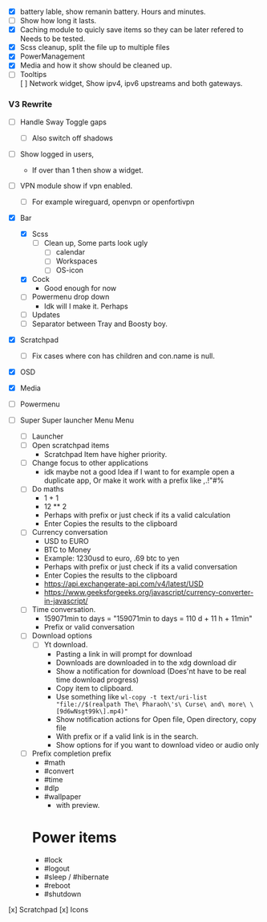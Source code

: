- [x] battery lable, show remanin battery. Hours and minutes.  
- [ ] Show how long it lasts.  
- [x] Caching module to quicly save items so they can be later refered to  
    Needs to be tested.  
- [x] Scss cleanup, split the file up to multiple files  
- [x] PowerManagement  
- [x] Media and how it show should be cleaned up.  
- [ ] Tooltips  
    [ ] Network widget, Show ipv4, ipv6 upstreams and both gateways.  

### V3 Rewrite
 - [ ] Handle Sway Toggle gaps
     - [ ] Also switch off shadows

 - [ ] Show logged in users,
    - If over than 1 then show a widget.

 - [ ] VPN module show if vpn enabled.
     - [ ] For example wireguard, openvpn or openfortivpn

 - [x] Bar  
     - [x] Scss
        - [ ] Clean up, Some parts look ugly
            - [ ] calendar
            - [ ] Workspaces
            - [ ] OS-icon
     - [x] Cock 
        - Good enough for now
     - [ ] Powermenu drop down
        - Idk will I make it. Perhaps
     - [ ] Updates
     - [ ] Separator between Tray and Boosty boy.

 - [x] Scratchpad
      - [ ] Fix cases where con has children and con.name is null.
 - [x] OSD
 - [x] Media
 - [ ] Powermenu
 - [ ] Super Super launcher Menu Menu
     - [ ] Launcher
     - [ ] Open scratchpad items
        - Scratchpad Item have higher priority.
     - [ ] Change focus to other applications
        - idk maybe not a good Idea if I want to for example open a duplicate app,
        Or make it work with a prefix like ,.!"#%
     - [ ] Do maths
        - 1 + 1
        - 12 ** 2
        - Perhaps with prefix or just check if its a valid calculation
        - Enter Copies the results to the clipboard 
     - [ ] Currency conversation
        - USD to EURO
        - BTC to Money
        - Example: 1230usd to euro, .69 btc to yen
        - Perhaps with prefix or just check if its a valid conversation
        - Enter Copies the results to the clipboard 
        - https://api.exchangerate-api.com/v4/latest/USD
        - https://www.geeksforgeeks.org/javascript/currency-converter-in-javascript/
     - [ ] Time conversation. 
        - 159071min to days = "159071min to days = 110 d + 11 h + 11min"
        - Prefix or valid conversation
     - [ ] Download options
         - [ ] Yt download.
            - Pasting a link in will prompt for download
            - Downloads are downloaded in to the xdg download dir
            - Show a notification for download (Does'nt have to be real time download progress)
            - Copy item to clipboard.
            - Use something like `wl-copy -t text/uri-list "file://$(realpath The\ Pharaoh\'s\ Curse\ and\ more\ \[9d6wNsgt99k\].mp4)"`
            - Show notification actions for Open file, Open directory, copy file
            - With prefix or if a valid link is in the search.
            - Show options for if you want to download video or audio only
     - [ ] Prefix completion prefix
        - #math
        - #convert
        - #time 
        - #dlp
        - #wallpaper 
            - with preview.
        # Power items
        - #lock
        - #logout
        - #sleep / #hibernate
        - #reboot
        - #shutdown


[x] Scratchpad
    [x] Icons
